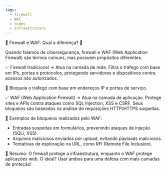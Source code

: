 ```yaml
---
tags:
  - firewall
  - WAF
  - redes
  - infraestrutura
---
```

🔹 Firewall e WAF: Qual a diferença? 🔹  
  
Quando falamos de cibersegurança, firewall e WAF (Web Application Firewall) são termos comuns, mas possuem propósitos diferentes.  
  
✅ Firewall tradicional → Atua na camada de rede. Filtra o tráfego com base em IPs, portas e protocolos, protegendo servidores e dispositivos contra acessos não autorizados.  
  
🔹 Bloqueia o tráfego com base em endereços IP e portas de serviço.  
  
✅ WAF (Web Application Firewall) → Atua na camada de aplicação. Protege sites e APIs contra ataques como SQL Injection, XSS e CSRF. Seus bloqueios são baseados na análise de requisições HTTP/HTTPS suspeitas.  
  
🔹 Exemplos de bloqueios realizados pelo WAF:  
- Entradas suspeitas em formulários, prevenindo ataques de injeção (SQLi, XSS).  
- Arquivos maliciosos enviados por upload, evitando payloads maliciosos.  
- Tentativas de exploração na URL, como RFI (Remote File Inclusion).  
  
📌 Resumo: O firewall protege a infraestrutura, enquanto o WAF protege aplicações web. O ideal? Usar ambos para uma defesa com mais camadas de proteção!